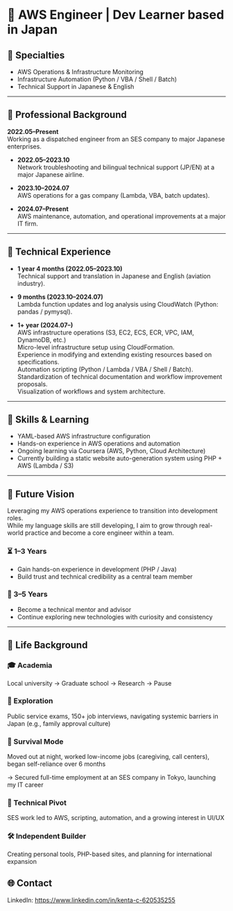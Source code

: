 # 👋 AWS Engineer | Dev Learner based in Japan

## 📌 Specialties
- AWS Operations & Infrastructure Monitoring  
- Infrastructure Automation (Python / VBA / Shell / Batch)  
- Technical Support in Japanese & English  

---

## 🧠 Professional Background

**2022.05–Present**  
Working as a dispatched engineer from an SES company to major Japanese enterprises.

- **2022.05–2023.10**  
  Network troubleshooting and bilingual technical support (JP/EN) at a major Japanese airline.

- **2023.10–2024.07**  
  AWS operations for a gas company (Lambda, VBA, batch updates).

- **2024.07–Present**  
  AWS maintenance, automation, and operational improvements at a major IT firm.

---

## 💼 Technical Experience

- **1 year 4 months (2022.05–2023.10)**  
  Technical support and translation in Japanese and English (aviation industry).

- **9 months (2023.10–2024.07)**  
  Lambda function updates and log analysis using CloudWatch (Python: pandas / pymysql).

- **1+ year (2024.07–)**  
  AWS infrastructure operations (S3, EC2, ECS, ECR, VPC, IAM, DynamoDB, etc.)  
  Micro-level infrastructure setup using CloudFormation.  
  Experience in modifying and extending existing resources based on specifications.  
  Automation scripting (Python / Lambda / VBA / Shell / Batch).  
  Standardization of technical documentation and workflow improvement proposals.  
  Visualization of workflows and system architecture.

---

## 🧪 Skills & Learning

- YAML-based AWS infrastructure configuration  
- Hands-on experience in AWS operations and automation  
- Ongoing learning via Coursera (AWS, Python, Cloud Architecture)  
- Currently building a static website auto-generation system using PHP + AWS (Lambda / S3)

---

## 🎯 Future Vision

Leveraging my AWS operations experience to transition into development roles.  
While my language skills are still developing, I aim to grow through real-world practice and become a core engineer within a team.

### ⏳ 1–3 Years
- Gain hands-on experience in development (PHP / Java)  
- Build trust and technical credibility as a central team member

### 🚀 3–5 Years
- Become a technical mentor and advisor  
- Continue exploring new technologies with curiosity and consistency

---

## 🚀 Life Background

### 🎓 Academia  
Local university → Graduate school → Research → Pause

### 🧪 Exploration  
Public service exams, 150+ job interviews, navigating systemic barriers in Japan (e.g., family approval culture)

### 🧳 Survival Mode  
Moved out at night, worked low-income jobs (caregiving, call centers), began self-reliance over 6 months

→ Secured full-time employment at an SES company in Tokyo, launching my IT career

### 🚀 Technical Pivot  
SES work led to AWS, scripting, automation, and a growing interest in UI/UX

### 🛠️ Independent Builder  
Creating personal tools, PHP-based sites, and planning for international expansion

## 🌐 Contact
LinkedIn: https://www.linkedin.com/in/kenta-c-620535255
